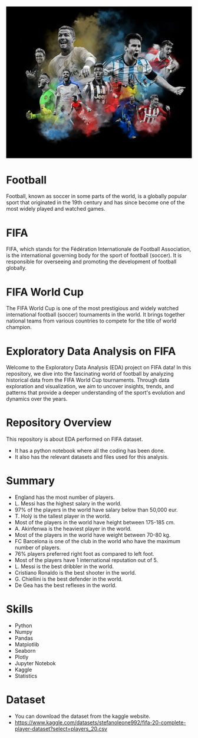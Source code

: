 ![Image Alt Text](https://raw.githubusercontent.com/GayasuddinMohd/Exploratory-Data-Analysis-on-FIFA/main/Fifa%20Image.webp)

# Football
Football, known as soccer in some parts of the world, is a globally popular sport that originated in the 19th century and has since become one of the most widely played and watched games.

# FIFA 
FIFA, which stands for the Fédération Internationale de Football Association, is the international governing body for the sport of football (soccer). It is responsible for overseeing and promoting the development of football globally.

# FIFA World Cup
The FIFA World Cup is one of the most prestigious and widely watched international football (soccer) tournaments in the world. It brings together national teams from various countries to compete for the title of world champion.

# Exploratory Data Analysis on FIFA
Welcome to the Exploratory Data Analysis (EDA) project on FIFA data! In this repository, we dive into the fascinating world of football by analyzing historical data from the FIFA World Cup tournaments. Through data exploration and visualization, we aim to uncover insights, trends, and patterns that provide a deeper understanding of the sport's evolution and dynamics over the years.

# Repository Overview
This repository is about EDA performed on FIFA dataset.
   - It has a python notebook where all the coding has been done.
   - It also has the relevant datasets and files used for this analysis.

# Summary
* England has the most number of players.
* L. Messi has the highest salary in the world.
* 97% of the players in the world have salary below than 50,000 eur.
* T. Holý is the tallest player in the world.
* Most of the players in the world have height between 175-185 cm.
* A. Akinfenwa is the heaviest player in the world.
* Most of the players in the world have weight between 70-80 kg.
* FC Barcelona is one of the club in the world who have the maximum number of players.
* 76% players preferred right foot as compared to left foot.
* Most of the players have 1 international reputation out of 5.
* L. Messi is the best dribbler in the world.
* Cristiano Ronaldo is the best shooter in the world.
* G. Chiellini is the best defender in the world.
* De Gea has the best reflexes in the world.

# Skills  
* Python
* Numpy
* Pandas
* Matplotlib
* Seaborn
* Plotly
* Jupyter Notebok
* Kaggle
* Statistics

# Dataset
* You can download the dataset from the kaggle website.
* https://www.kaggle.com/datasets/stefanoleone992/fifa-20-complete-player-dataset?select=players_20.csv







